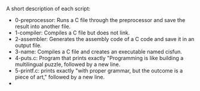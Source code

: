 A short description of each script:
+ 0-preprocessor: Runs a C file through the preprocessor and save the result into another file.
+ 1-compiler: Compiles a C file but does not link.
+ 2-assembler: Generates the assembly code of a C code and save it in an output file.
+ 3-name: Compiles a C file and creates an executable named cisfun.
+ 4-puts.c: Program that prints exactly "Programming is like building a multilingual puzzle, followed by a new line.
+ 5-printf.c: prints exactly "with proper grammar, but the outcome is a piece of art," followed by a new line.
+
